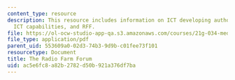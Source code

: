 ```yaml
---
content_type: resource
description: This resource includes information on ICT developing authority, zambian
  ICT capabilities, and RFF.
file: https://ol-ocw-studio-app-qa.s3.amazonaws.com/courses/21g-034-media-education-and-the-marketplace-fall-2005/ac5e6fc8a82b2782d50b921a376df7ba_MIT21G_034F05_ictandzambia.pdf
file_type: application/pdf
parent_uid: 553609a0-02d3-74b3-9d9b-c01fee73f101
resourcetype: Document
title: The Radio Farm Forum
uid: ac5e6fc8-a82b-2782-d50b-921a376df7ba
---
```

